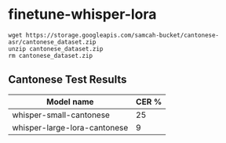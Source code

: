# finetune-whisper-lora

```
wget https://storage.googleapis.com/samcah-bucket/cantonese-asr/cantonese_dataset.zip
unzip cantonese_dataset.zip
rm cantonese_dataset.zip
```

## Cantonese Test Results

| Model name                   | CER % |
| ---------------------------- | ----- |
| whisper-small-cantonese      | 25    |
| whisper-large-lora-cantonese | 9     |
